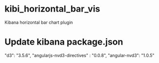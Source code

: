 # kibi_horizontal_bar_vis
Kibana horizontal bar chart plugin
# Update kibana package.json
"d3": "3.5.6",
"angularjs-nvd3-directives" : "0.0.8",
"angular-nvd3": "1.0.5"

